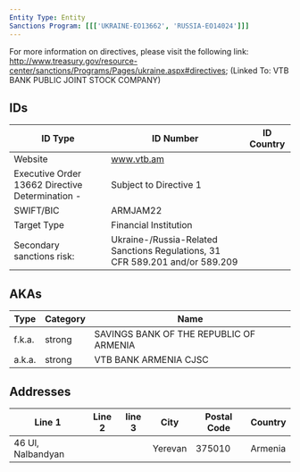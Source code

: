 ```yaml
---
Entity Type: Entity
Sanctions Program: [[['UKRAINE-EO13662', 'RUSSIA-EO14024']]]
---
```

For more information on directives, please visit the following link: http://www.treasury.gov/resource-center/sanctions/Programs/Pages/ukraine.aspx#directives; (Linked To: VTB BANK PUBLIC JOINT STOCK COMPANY)

## IDs
| ID Type | ID Number | ID Country |
|---------|-----------|------------|
| Website | www.vtb.am |  |
| Executive Order 13662 Directive Determination - | Subject to Directive 1 |  |
| SWIFT/BIC | ARMJAM22 |  |
| Target Type | Financial Institution |  |
| Secondary sanctions risk: | Ukraine-/Russia-Related Sanctions Regulations, 31 CFR 589.201 and/or 589.209 |  |


## AKAs
| Type | Category | Name      | 
|------|----------|-----------|
| f.k.a. | strong | SAVINGS BANK OF THE REPUBLIC OF ARMENIA |
| a.k.a. | strong | VTB BANK ARMENIA CJSC |


## Addresses
| Line 1 | Line 2 | line 3 | City | Postal Code| Country | 
|--------|--------|--------|------|------------|---------|
| 46 Ul, Nalbandyan |  |  | Yerevan | 375010 | Armenia |

